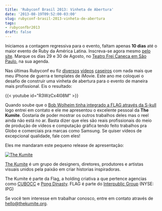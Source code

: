 ```yaml
---
title: 'Rubyconf Brasil 2013: Vinheta de Abertura'
date: '2013-08-19T09:52:00-03:00'
slug: rubyconf-brasil-2013-vinheta-de-abertura
tags:
- rubyconfbr2013
draft: false
---
```


Iniciamos a contagem regressiva para o evento, faltam apenas **10 dias** até o maior evento de Ruby da América Latina. Inscreva-se agora mesmo [pelo site](http://www.rubyconf.com.br/inscricoes). Marque os dias 29 e 30 de Agosto, no [Teatro Frei Caneca em São Paulo](https://maps.google.com/maps?f=q&source=s_q&hl=pt-BR&geocode=&q=Teatro+Shopping+Frei+Caneca+-+Rua+Frei+Caneca,+S%C3%A3o+Paulo,+Rep%C3%BAblica+Federativa+do+Brasil&aq=2&oq=teatro+frei+caneca&sll=-23.682803,-46.595546&sspn=0.886635,1.454315&vpsrc=0&ie=UTF8&hq=Teatro+Shopping+Frei+Caneca+-+Rua+Frei+Caneca,+S%C3%A3o+Paulo,+Rep%C3%BAblica+Federativa+do+Brasil&t=m&z=15&iwloc=A&cid=10527047545633087370), na sua agenda.

Nas últimas Rubyconf eu fiz [diversos](http://www.youtube.com/watch?v=pKhI6-cdMCc) [vídeos](http://www.youtube.com/watch?v=uBUphD_Wh_I) [caseiros](http://www.youtube.com/watch?v=J_XNBL7GqBA) com nada mais que meu iPhone de guerra e templates de iMovie. Este ano me coloquei o desafio de construir uma vinheta de abertura para o evento de maneira mais profissional. Eis o resultado:

{{< youtube id="R3WzCx4l08M" >}}

Quando soube que o [Bob Wolheim tinha integrado a FLAG através da S-kull](http://www.meioemensagem.com.br/home/comunicacao/noticias/2013/01/28/Bob-Wollheim-e-o-novo-CEO-da-S-Kull.html) logo entrei em contato e ele me apresentou o excelente pessoal da **The Kumite**. Gostaria de poder mostrar os outros trabalhos deles mas o reel ainda não está no ar. Basta dizer que eles são reais profissionais do meio de produção de vídeos e computação gráfica tendo feito trabalhos pra Globo e comerciais pra marcas como Samsung. Se quiser vídeos de excepcional qualidade, fale com eles!

Eles me mandaram este pequeno release de apresentação:

[![The Kumite](https://akitaonrails.s3.amazonaws.com/assets/image_asset/image/379/LOGO_KUMITE_P.jpg)](http://www.thekumite.org/)

[The Kumite](http://www.thekumite.org/) é um grupo de designers, diretores, produtores e artistas visuais unidos pela paixão em criar historias inspiradoras.

The Kumite é parte da Flag, a holding criativa a que pertence agencias como [CUBOCC](http://cubo.cc/) e [Pong Dinasty](http://www.pong.la/). FLAG é parte do [Interpublic Group](http://www.interpublic.com/) (NYSE: IPG)

Se você tem interesse em trabalhar conosco, entre em contato através de [hello@thekumite.org](mailto:hello@thekumite.org).
